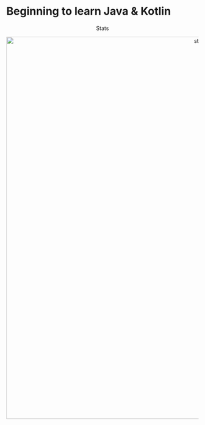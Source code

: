 
# Beginning to learn Java & Kotlin 
<p></p>
<p align="center">Stats

<p align="center">
<img width=1000px src="https://github-readme-stats.vercel.app/api?username=lygophilic&show_icons=true&theme=cobalt" alt="stats">
